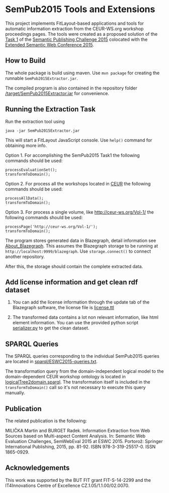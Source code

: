 SemPub2015 Tools and Extensions
===============================

This project implements FitLayout-based applications and tools for automatic information extraction from the CEUR-WS.org workshop proceedings pages. The tools were created as a proposed solution of the 
[Task 1](https://github.com/ceurws/lod/wiki/Task1) of the [Semantic Publishing Challenge 2015](https://github.com/ceurws/lod/wiki/SemPub2015) colocated with the [Extended Semantic Web Conference 2015](http://2015.eswc-conferences.org/).

How to Build
------------

The whole package is build using maven. Use `mvn package` for creating the runnable `SemPub2015Extractor.jar`.

The compiled program is also contained in the repository folder [/target/SemPub2015Extractor.jar](https://github.com/liyakun/ToolsEswc/blob/master/target/SemPub2015Extractor.jar) for convenience.


Running the Extraction Task
---------------------------

Run the extraction tool using
```
java -jar SemPub2015Extractor.jar
```

This will start a FitLayout JavaScript console. Use `help()` command for obtaining more info.

Option 1. For accomplishing the SemPub2015 Task1 the following commands should be used:
```
processEvaluationSet(); 
transformToDomain();
```

Option 2. For process all the workshops located in [CEUR](http://ceur-ws.org/) the following commands should be used: 
```
processAllData(); 
transformToDomain();
```

Option 3. For process a single volume, like http://ceur-ws.org/Vol-1/ the following commands should be used:
```
processPage('http://ceur-ws.org/Vol-1/'); 
transformToDomain();
```

The program stores generated data in Blazegraph, detail information see [About_Blazegraph](https://wiki.blazegraph.com/wiki/index.php/About_Blazegraph). This assumes the Blazegraph storage to be running at `http://localhost:9999/blazegraph`. Use `storage.connect()` to connect another repository.

After this, the storage should contain the complete extracted data.


Add license information and get clean rdf dataset
---------------------------
1. You can add the license information through the update tab of the Blazegraph software, the license file is [license.ttl](https://github.com/liyakun/ToolsEswc/blob/master/license.ttl)

2. The transformed data contains a lot non relevant information, like html element information. You can use the provided python script [serializer.py](https://github.com/liyakun/ToolsEswc/blob/master/serializer.py) to get the clean dataset.

SPARQL Queries
--------------
The SPARQL queries corresponding to the individual SemPub2015 queries are located in [sparql/ESWC2015-queries.txt](https://github.com/FitLayout/ToolsEswc/blob/master/sparql/ESWC2015-queries.txt).

The transformation query from the domain-independent logical model to the domain-dependent CEUR workshop ontology is located in [logicalTree2domain.sparql](https://github.com/FitLayout/ToolsEswc/blob/master/src/main/resources/sparql/logicalTree2domain.sparql). The transformation itself is included in the `transformToDomain()` call so it's not necessary to execute this query manually.

Publication
-----------
The related publication is the following:

MILIČKA Martin and BURGET Radek. Information Extraction from Web Sources based on Multi-aspect Content Analysis. In: Semantic Web Evaluation Challenges, SemWebEval 2015 at ESWC 2015. Portorož: Springer International Publishing, 2015, pp. 81-92. ISBN 978-3-319-25517-0. ISSN 1865-0929.

Acknowledgements
----------------
This work was supported by the BUT FIT grant FIT-S-14-2299 and the IT4Innovations Centre of Excellence CZ.1.05/1.1.00/02.0070.
